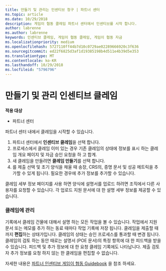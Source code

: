 ```yaml
---
title: 만들기 및 관리는 인센티브 청구 | 파트너 센터
ms.topic: article
ms.date: 10/29/2018
description: 게임이 협동 클레임 파트너 센터에서 인센티브를 시작 합니다.
author: labrenne
ms.author: labrenne
keywords: 인센티브 클레임, 게임이 협동 클레임, 게임이 협동 자금
ms.localizationpriority: medium
ms.openlocfilehash: 5727110ff44b7d10c0729ae02289666920c3f636
ms.sourcegitcommit: ed22f6825d3af1d19385198b4d511e4b39d5e353
ms.translationtype: MT
ms.contentlocale: ko-KR
ms.lasthandoff: 10/29/2018
ms.locfileid: "5796796"
---
```

# <a name="create-and-manage-an-incentives-claim"></a>만들기 및 관리 인센티브 클레임

**적용 대상**
- 파트너 센터

파트너 센터 내에서 클레임을 시작할 수 있습니다. 

1. 파트너 센터에서 **인센티브** **클레임**을 선택 합니다.
2.  프로세스에서 클레임 이미 있는 경우 기존 클레임의 상태에 정보를 표시 하는 클레임 개요 페이지 및 자금 승인 요청을 하 고 합계.
3.  새 클레임을 만들려면 **클레임 만들기**를 선택 합니다.
4.  를 제출 선택 및 초기 양식을 채울 때 송장, CRS의, 증명 문서 및 성공 메트릭을 추가할 수 있게 됩니다. 필요한 경우에 추가 정보를 추가할 수 있습니다.

클레임 세부 정보 페이지를 사용 하면 양식에 설명서를 업로드 하려면 조직에서 다른 사용자를 요청할 수 있습니다. 각 업로드 지원 문서에 대 한 설명 세부 정보를 제공할 수 있습니다. 

### <a name="manage-your-claims"></a>클레임에 관리

기록에서 클레임 건물에 대해서 설명 하는 모든 작업을 볼 수 있습니다. 작업에서 지원 문서 또는 메모를 추가 하는 동료 때마다 작업 기록에 저장 됩니다. 클레임을 제출할 때까지 **편집**하는 상태가입니다. 클레임의 상태는 승인 프로세스를 통과할 때 변경 됩니다. 클레임의 검토 하는 동안 때로는 설명서 (POE 문서)의 특정 항목에 대 한 피드백을 받을 수 있습니다. 피드백 및 추가 정보에 대 한 요청 클레임 기록에도 나타납니다. 제출 검토자 추가 정보를 요청 하지 않는 한 클레임을 편집할 수 없습니다.

자세한 내용은 [파트너 인센티브 게임이 협동 Guidebook](https://assets.microsoft.com/coop-guidebook.pdf) 을 참조 하세요.
